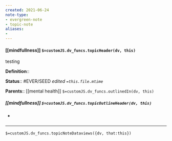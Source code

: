 ```yaml
---
created: 2021-06-24
note-type: 
- evergreen-note
- topic-note
aliases:
- 
---
```


#### [[mindfullness]] `$=customJS.dv_funcs.topicHeader(dv, this)`
testing


**Definition**::

**Status**:: #EVER/SEED 
*edited `=this.file.mtime`*

**Parents**:: [[mental health]]
`$=customJS.dv_funcs.outlinedIn(dv, this)`

##### [[mindfullness]] `$=customJS.dv_funcs.topicOutlineHeader(dv, this)`
- 

### <hr class="dataviews"/>

`$=customJS.dv_funcs.topicNoteDataviews({dv, that:this})`
